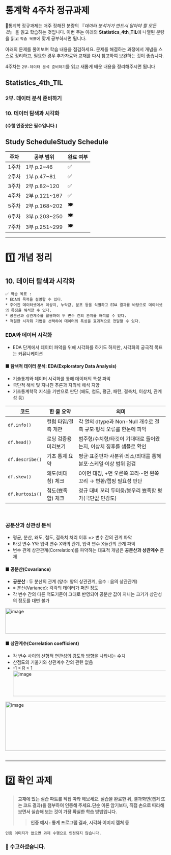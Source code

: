 # 통계학 4주차 정규과제

📌통계학 정규과제는 매주 정해진 분량의 『*데이터 분석가가 반드시 알아야 할 모든 것*』 을 읽고 학습하는 것입니다. 이번 주는 아래의 **Statistics_4th_TIL**에 나열된 분량을 읽고 `학습 목표`에 맞게 공부하시면 됩니다.

아래의 문제를 풀어보며 학습 내용을 점검하세요. 문제를 해결하는 과정에서 개념을 스스로 정리하고, 필요한 경우 추가자료와 교재를 다시 참고하여 보완하는 것이 좋습니다.

4주차는 `2부-데이터 분석 준비하기`를 읽고 새롭게 배운 내용을 정리해주시면 됩니다


## Statistics_4th_TIL

### 2부. 데이터 분석 준비하기

### 10. 데이터 탐색과 시각화

<!-- 10. 데이터 탐색과 시각화에서 10.1 탐색적 데이터 분석부터 10.4 비교 시각화 파트까지 진행해주시면 됩니다. -->



**(수행 인증샷은 필수입니다.)** 

<!-- 이번주는 확인 문제가 없고, 교재의 실습에 있는 부분을 따라해주시면 됩니다. 데이터셋과 참고자료는 노션의 정규과제란에 있는 깃허브를 활용해주시면 됩니다. -->



## Study ScheduleStudy Schedule

| 주차  | 공부 범위     | 완료 여부 |
| ----- | ------------- | --------- |
| 1주차 | 1부 p.2~46    | ✅         |
| 2주차 | 1부 p.47~81   | ✅         |
| 3주차 | 2부 p.82~120  | ✅         |
| 4주차 | 2부 p.121~167 | ✅         |
| 5주차 | 2부 p.168~202 | 🍽️         |
| 6주차 | 3부 p.203~250 | 🍽️         |
| 7주차 | 3부 p.251~299 | 🍽️         |

<!-- 여기까진 그대로 둬 주세요-->



---

# 1️⃣ 개념 정리 

## 10. 데이터 탐색과 시각화

```
✅ 학습 목표 :
* EDA의 목적을 설명할 수 있다.
* 주어진 데이터셋에서 이상치, 누락값, 분포 등을 식별하고 EDA 결과를 바탕으로 데이터셋의 특징을 해석할 수 있다.
* 공분산과 상관계수를 활용하여 두 변수 간의 관계를 해석할 수 있다.
* 적절한 시각화 기법을 선택하여 데이터의 특성을 효과적으로 전달할 수 있다.
```
### EDA와 데이터 시각화  
  - EDA 단계에서 데이터 파악을 위해 시각화를 하기도 하지만, 시각화의 궁극적 목표는 커뮤니케이션

#### ■ 탐색적 데이터 분석: EDA(Exploratory Data Analysis)  
  - 기술통계와 데이터 시각화를 통해 데이터의 특성 파악
  - 극단적 해석 및 지나친 추론과 자의석 해석 지양
  - 기초통계학적 지식을 기반으로 판단 (왜도, 첨도, 평균, 패턴, 결측치, 이상치, 관계성 등)<br>
  
| 코드                             | 한 줄 요약      | 의미                                           |
| ------------------------------ | ----------- | -------------------------------------------- |
| `df.info()`                    | 컬럼 타입/결측 개관 | 각 열의 dtype과 Non-Null 개수로 결측 규모·형식 오류를 한눈에 파악 |
| `df.head()`                    | 로딩 검증용 미리보기 | 범주형/수치형/타깃이 기대대로 들어왔는지, 이상치 징후를 샘플로 확인       |
| `df.describe()`                | 기초 통계 요약    | 평균·표준편차·사분위·최소/최대를 통해 분포·스케일·이상 범위 점검        |
| `df.skew()`                    | 왜도(비대칭) 체크  | 0이면 대칭, +면 오른쪽 꼬리·-면 왼쪽 꼬리 → 변환/캡핑 필요성 판단    |
| `df.kurtosis()`                | 첨도(뾰족함) 체크  | 정규 대비 꼬리 두터움/봉우리 뾰족함 평가(극단값 민감도)        |
<br>

### 공분산과 상관성 분석 
  - 평균, 분산, 왜도, 첨도, 결측치 처리 이후 => 변수 간의 관계 파악
  - 타깃 변수 Y와 입력 변수 X와의 관계, 입력 변수 X들간의 관계 파악
  - 변수 관계 상관관계(Correlation)를 파악하는 대표적 개념은 <b>공분산과 상관계수</b> 존재

#### ■ 공분산(Covariance)
  - <b>공분산</b> : 두 분산의 관계 (양수: 양의 상관관계, 음수 : 음의 상관관계)
  - ※ 분산(Variance): 각각의 데이터가 퍼진 정도
  - 각 변수 간의 다른 척도기준이 그대로 반영되어 공분산 값이 지니는 크기가 상관성의 정도를 대변 불가 
<img width="617" height="80" alt="image" src="https://github.com/user-attachments/assets/b9d848fc-6e5a-49f7-a092-ccbe540b1277" />

#### ■ 상관계수(Correlation coefficient)
  - 각 변수 사이의 선형적 연관성의 강도와 방향을 나타내는 수치
  - 산점도의 기울기와 상관계수 간의 관련 없음
  - -1 < R < 1 <br>
<img width="606" height="80" alt="image" src="https://github.com/user-attachments/assets/7b2ce126-2e50-45e1-aa97-3012b161bbf5" /><br>
<img width="627" height="154" alt="image" src="https://github.com/user-attachments/assets/46dfcedb-8827-4033-9d3c-af2abd062ffb" />


<br>
<br>

---

# 2️⃣ 확인 과제

> **교재에 있는 실습 파트를 직접 따라 해보세요. 실습을 완료한 뒤, 결과화면(캡처 또는 코드 결과)을 첨부하여 인증해 주세요.단순 이론 암기보다, 직접 손으로 따라해보면서 실습해 보는 것이 가장 확실한 학습 방법입니다.**
>
> > **인증 예시 : 통계 프로그램 결과, 시각화 이미지 캡처 등**

<!-- 이 주석을 지우고 “실습 결과 화면(캡처)을 이곳에 첨부해주세요.-->

~~~
인증 이미지가 없으면 과제 수행으로 인정되지 않습니다.
~~~





### 🎉 수고하셨습니다.
